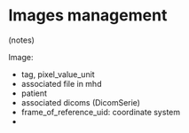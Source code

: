 # Images management

(notes)

Image: 
- tag, pixel_value_unit
- associated file in mhd
- patient
- associated dicoms (DicomSerie)
- frame_of_reference_uid: coordinate system
- 
